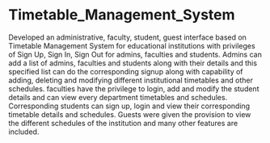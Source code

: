 # Timetable_Management_System
Developed an administrative, faculty, student, guest interface based on Timetable Management System for educational institutions with privileges of Sign Up, Sign In, Sign Out for admins, faculties and students. Admins can add a list of admins, faculties and students along with their details and this specified list can do the corresponding signup along with capability of adding, deleting and modifying different institutional timetables and other schedules. faculties have the privilege to login, add and modify the student details and can view every department timetables and schedules. Corresponding students can sign up, login and view their corresponding timetable details and schedules. Guests were given the provision to view the different schedules of the institution
and many other features are included.
